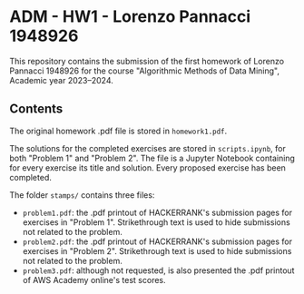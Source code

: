 # ADM - HW1 - Lorenzo Pannacci 1948926

This repository contains the submission of the first homework of Lorenzo Pannacci 1948926 for the course "Algorithmic Methods of Data Mining", Academic year 2023–2024.

## Contents

The original homework .pdf file is stored in `homework1.pdf`.

The solutions for the completed exercises are stored in `scripts.ipynb`, for both "Problem 1" and "Problem 2". The file is a Jupyter Notebook containing for every exercise its title and solution. Every proposed exercise has been completed.

The folder `stamps/` contains three files:

* `problem1.pdf`: the .pdf printout of HACKERRANK's submission pages for exercises in "Problem 1". Strikethrough text is used to hide submissions not related to the problem.
* `problem2.pdf`: the .pdf printout of HACKERRANK's submission pages for exercises in "Problem 2". Strikethrough text is used to hide submissions not related to the problem.
* `problem3.pdf`: although not requested, is also presented the .pdf printout of AWS Academy online's test scores.